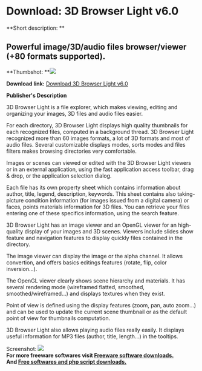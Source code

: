# Download: 3D Browser Light v6.0

**Short description: **

## Powerful image/3D/audio files browser/viewer (+80 formats supported).

  
**Thumbshot: **![](http://www.freewarefiles.com/screenshot/3dbrowser_lite_md.gif)   
  
**Download link:** [Download 3D Browser Light v6.0](http://freesoftwares.boysofts.com/D-Browser-Light-V_program_6328.html)  
  

**Publisher's Description**  
  

3D Browser Light is a file explorer, which makes viewing, editing and
organizing your images, 3D files and audio files easier.

For each directory, 3D Browser Light displays high quality thumbnails for each
recognized files, computed in a background thread. 3D Browser Light recognized
more than 60 images formats, a lot of 3D formats and most of audio files.
Several customizable displays modes, sorts modes and files filters makes
browsing directories very comfortable.

Images or scenes can viewed or edited with the 3D Browser Light viewers or in
an external application, using the fast application access toolbar, drag &
drop, or the application selection dialog.

Each file has its own property sheet which contains information about author,
title, legend, description, keywords. This sheet contains also taking-picture
condition information (for images issued from a digital camera) or faces,
points materials information for 3D files. You can retrieve your files
entering one of these specifics information, using the search feature.

3D Browser Light has an image viewer and an OpenGL viewer for an high-quality
display of your images and 3D scenes. Viewers include slides show feature and
navigation features to display quickly files contained in the directory.

The image viewer can display the image or the alpha channel. It allows
convertion, and offers basics editings features (rotate, flip, color
inversion...).

The OpenGL viewer clearly shows scene hierarchy and materials. It has several
rendering mode (wireframed flatted, smoothed, smoothed/wireframed...) and
displays textures when they exist.

Point of view is defined using the display features (zoom, pan, auto zoom...)
and can be used to update the current scene thumbnail or as the default point
of view for thumbnails computation.

3D Browser Light also allows playing audio files really easily. It displays
useful information for MP3 files (author, title, length...) in the tooltips.

  
  
Screenshot: ![](http://www.freewarefiles.com/screenshot/3dbrowser_lite.gif)  
**For more freeware softwares visit [Freeware software downloads.](http://freesoftwares.boysofts.com/)**   
**And [Free softwares and php script downloads.](http://www.boysofts.com/)**

